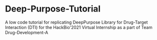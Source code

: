 # Deep-Purpose-Tutorial
A low code tutorial for replicating DeepPurpose Library for Drug-Target Interaction (DTI) for the HackBio'2021 Virtual Internship as a part of Team Drug-Development-A

